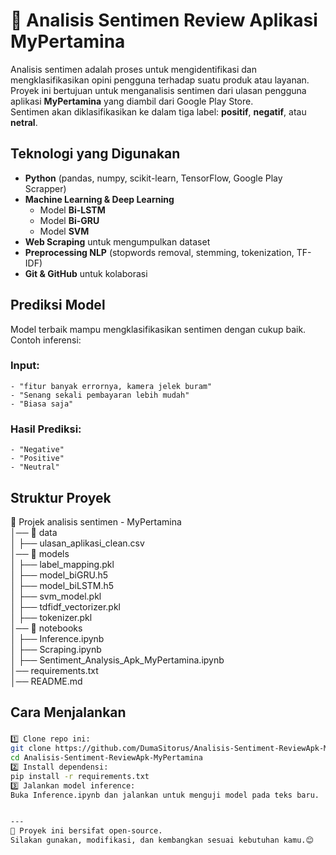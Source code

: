 # 🚀 Analisis Sentimen Review Aplikasi MyPertamina

Analisis sentimen adalah proses untuk mengidentifikasi dan mengklasifikasikan opini pengguna terhadap suatu produk atau layanan.  
Proyek ini bertujuan untuk menganalisis sentimen dari ulasan pengguna aplikasi **MyPertamina** yang diambil dari Google Play Store.  
Sentimen akan diklasifikasikan ke dalam tiga label: **positif**, **negatif**, atau **netral**.


## **Teknologi yang Digunakan**  
- **Python** (pandas, numpy, scikit-learn, TensorFlow, Google Play Scrapper)  
- **Machine Learning & Deep Learning**  
  - Model **Bi-LSTM**  
  - Model **Bi-GRU**  
  - Model **SVM**  
- **Web Scraping** untuk mengumpulkan dataset  
- **Preprocessing NLP** (stopwords removal, stemming, tokenization, TF-IDF)  
- **Git & GitHub** untuk kolaborasi  

## **Prediksi Model**  
Model terbaik mampu mengklasifikasikan sentimen dengan cukup baik. 
Contoh inferensi:  
### **Input:**  
    - "fitur banyak errornya, kamera jelek buram"   
    - "Senang sekali pembayaran lebih mudah"  
    - "Biasa saja"  

### **Hasil Prediksi:**  
    - "Negative"  
    - "Positive"  
    - "Neutral"  

## **Struktur Proyek**  
📁 Projek analisis sentimen - MyPertamina  
│── 📂 data  
│   ├── ulasan_aplikasi_clean.csv  
│── 📂 models   
│   ├── label_mapping.pkl  
│   ├── model_biGRU.h5   
│   ├── model_biLSTM.h5   
│   ├── svm_model.pkl   
│   ├── tdfidf_vectorizer.pkl   
│   ├── tokenizer.pkl   
│── 📂 notebooks     
│   ├── Inference.ipynb   
│   ├── Scraping.ipynb   
│   ├── Sentiment_Analysis_Apk_MyPertamina.ipynb   
│── requirements.txt    
│── README.md    

## **Cara Menjalankan**  
### 
```sh
1️⃣ Clone repo ini: 
git clone https://github.com/DumaSitorus/Analisis-Sentiment-ReviewApk-MyPertamina.git
cd Analisis-Sentiment-ReviewApk-MyPertamina 
2️⃣ Install dependensi:
pip install -r requirements.txt
3️⃣ Jalankan model inference:
Buka Inference.ipynb dan jalankan untuk menguji model pada teks baru.


---
📢 Proyek ini bersifat open-source.  
Silakan gunakan, modifikasi, dan kembangkan sesuai kebutuhan kamu.😊
